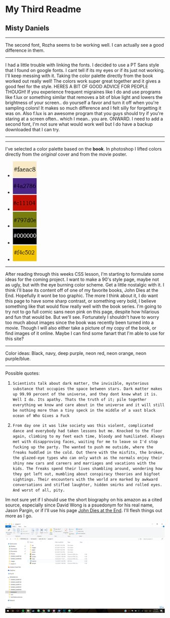 # My Third Readme

## Misty Daniels

***

The second font, Rozha seems to be working well. I can actually see a good
difference in them.

***
I had a little trouble with linking the fonts. I decided to use a PT Sans style
that I found on google fonts. I cant tell if its my eyes or if its just not working.
I'll keep messing with it.
Taking the color palette directly from the book worked out really well! The colors
work super great together and it gives a good feel for the style.
HERES A BIT OF GOOD ADVICE FOR PEOPLE THOUGH!
If you experience frequent migraines like I do and use programs like f.lux or something
similar that removes a bit of blue light and lowers the brightness of your screen..
do yourself a favor and turn it off when you're sampling colors! It makes so much
difference and I felt silly for forgetting it was on. Also f.lux is an awesome
program that you guys should try if you're staring at a screen often.. which I mean..
you are.
ONWARD.
I need to add a second font, I'm not sure what would work well but I do have a
backup downloaded that I can try.
***


***

I've selected a color palette based on the **book**. In photoshop I lifted colors
directly from the *original* cover and from the movie poster.

* ![white](./images/faeac8.jpg)
* ![purple](./images/4a2786.jpg)
* ![red](./images/c11104.jpg)
* ![green](./images/797d0e.jpg)
* ![black](./images/000000.jpg)
* ![gold](./images/f4c502.jpg)

***

After reading through this weeks CSS lesson, I'm starting to formulate some
ideas for the coming project.
I want to make a 90's style page, maybe not as ugly, but with the eye
burning color scheme. Get a little nostalgic with it.
I think I'll base its content off of one of my favorite books, John Dies
at the End. Hopefully it wont be too graphic.
The more I think about it, I do want this page to have some sharp contrast, or
something very bold, I believe something like that would flow really well with
the book series.
I'm going to try not to go full comic sans neon pink on this page, despite
how hilarious and fun that would be. But we'll see.
Fortunately I shouldn't have to worry too much about images since the book
was recently been turned into a movie. Though I will also either take a
picture of my copy of the book, or find images of it online.
Maybe I can find some fanart that I'm able to use for this site?
***
Color ideas: Black, navy, deep purple, neon red, neon orange, neon purple/blue.
***
Possible quotes:
1. `Scientists talk about dark matter, the invisible, mysterious substance
that occupies the space between stars. Dark matter makes up 99.99 percent
of the universe, and they dont know what it is. Well I do. Its apathy.
Thats the truth of it; pile together everything we know and care about in the
universe and it will still be nothing more than a tiny speck in the middle
of a vast black ocean of Who Gives a Fuck`

1. `From day one it was like society was this violent, complicated dance and
everybody had taken lessons but me. Knocked to the floor again, climbing to my
feet each time, bloody and humiliated. Always met with disapproving faces,
waiting for me to leave so I'd stop fucking up the party.
The wanted to push me outside, where the freaks huddled in the cold. Out there
 with the misfits, the broken, the glazed-eye types who can only watch as the
  normals enjoy their shiny new cars and careers and marriages and vacations
  with the kids. The freaks spend their lives shambling around, wondering how
  they got left out, mumbling about conspiracy theories and bigfoot sightings.
  Their encounters with the world are marked by awkward conversations and
  stifled laughter, hidden smirks and rolled eyes. And worst of all, pity.`

Im not sure yet if I should use the short biography on his amazon as a cited
source, especially since David Wong is a psuedonym for his real name,
Jason Pargin, or if I'll use his page [John Dies at the End](http://www.johndiesattheend.com).
I'll flesh things out more as I go.

![Screenshot of my directory](./images/screenshot.png)
